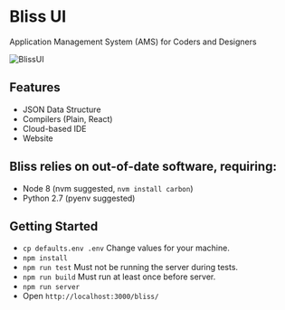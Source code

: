 # Bliss UI

Application Management System (AMS) for Coders and Designers

![BlissUI](https://i.imgur.com/ood3FcY.png)

## Features

- JSON Data Structure
- Compilers (Plain, React)
- Cloud-based IDE
- Website

## Bliss relies on out-of-date software, requiring:

- Node 8 (nvm suggested, `nvm install carbon`)
- Python 2.7 (pyenv suggested)

## Getting Started

- `cp defaults.env .env` Change values for your machine.
- `npm install`
- `npm run test` Must not be running the server during tests.
- `npm run build` Must run at least once before server.
- `npm run server`
- Open `http://localhost:3000/bliss/`
